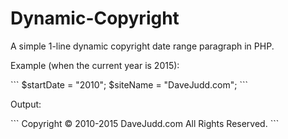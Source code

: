 # Dynamic-Copyright
<p>A simple 1-line dynamic copyright date range paragraph in PHP.</p>
<p>Example (when the current year is 2015):</p>
```
$startDate = "2010";
$siteName = "DaveJudd.com";
```
<p>Output:</p>
```
Copyright &copy; 2010-2015 DaveJudd.com All Rights Reserved.
```
